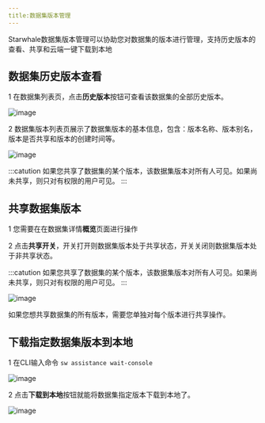 ```yaml
---
title:数据集版本管理
---
```


Starwhale数据集版本管理可以协助您对数据集的版本进行管理，支持历史版本的查看、共享和云端一键下载到本地

## 数据集历史版本查看

1 在数据集列表页，点击**历史版本**按钮可查看该数据集的全部历史版本。


![image](https://user-images.githubusercontent.com/101299635/234795306-7311c641-ca31-44ae-9c59-a3a66433285a.png)

2 数据集版本列表页展示了数据集版本的基本信息，包含：版本名称、版本别名，版本是否共享和版本的创建时间等。

![image](https://user-images.githubusercontent.com/101299635/234825710-37a13e18-7df1-471c-b339-445f49435c91.png)

:::catution
如果您共享了数据集的某个版本，该数据集版本对所有人可见。如果尚未共享，则只对有权限的用户可见。
:::

## 共享数据集版本

1 您需要在在数据集详情**概览**页面进行操作

2 点击**共享开关**，开关打开则数据集版本处于共享状态，开关关闭则数据集版本处于非共享状态。

:::catution
如果您共享了数据集的某个版本，该数据集版本对所有人可见。如果尚未共享，则只对有权限的用户可见。
:::

![image](https://user-images.githubusercontent.com/101299635/234837932-18a7270f-a1c5-48f6-8aec-5f58458d357c.png)

如果您想共享数据集的所有版本，需要您单独对每个版本进行共享操作。

## 下载指定数据集版本到本地

1 在CLI输入命令 `sw assistance wait-console` 

![image](https://github.com/lijing-susan/docs/assets/101299635/63364c6c-92c7-4f1d-bd1d-216a19acb228)

2 点击**下载到本地**按钮就能将数据集指定版本下载到本地了。

![image](https://github.com/lijing-susan/docs/assets/101299635/0fb349ee-e275-4f20-98a8-d6924320c47b)
